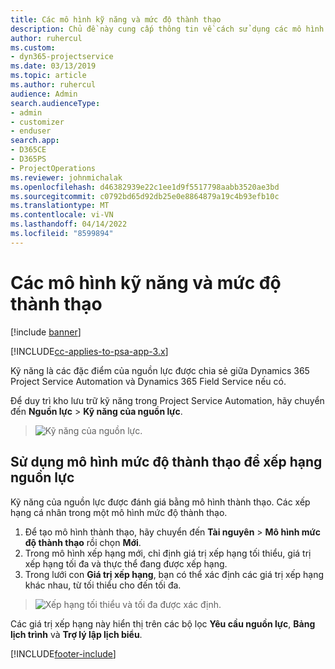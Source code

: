```yaml
---
title: Các mô hình kỹ năng và mức độ thành thạo
description: Chủ đề này cung cấp thông tin về cách sử dụng các mô hình kỹ năng và mức độ thành thạo.
author: ruhercul
ms.custom:
- dyn365-projectservice
ms.date: 03/13/2019
ms.topic: article
ms.author: ruhercul
audience: Admin
search.audienceType:
- admin
- customizer
- enduser
search.app:
- D365CE
- D365PS
- ProjectOperations
ms.reviewer: johnmichalak
ms.openlocfilehash: d46382939e22c1ee1d9f5517798aabb3520ae3bd
ms.sourcegitcommit: c0792bd65d92db25e0e8864879a19c4b93efb10c
ms.translationtype: MT
ms.contentlocale: vi-VN
ms.lasthandoff: 04/14/2022
ms.locfileid: "8599894"
---
```

# <a name="skills-and-proficiency-models"></a>Các mô hình kỹ năng và mức độ thành thạo

[!include [banner](../includes/psa-now-project-operations.md)]

[!INCLUDE[cc-applies-to-psa-app-3.x](../includes/cc-applies-to-psa-app-3x.md)]

Kỹ năng là các đặc điểm của nguồn lực được chia sẻ giữa Dynamics 365 Project Service Automation và Dynamics 365 Field Service nếu có. 

Để duy trì kho lưu trữ kỹ năng trong Project Service Automation, hãy chuyển đến **Nguồn lực** \> **Kỹ năng của nguồn lực**. 

> ![Kỹ năng của nguồn lực.](media/Resource-Management-image84.png)

## <a name="use-proficiency-models-to-rate-resources"></a>Sử dụng mô hình mức độ thành thạo để xếp hạng nguồn lực

Kỹ năng của nguồn lực được đánh giá bằng mô hình thành thạo. Các xếp hạng cá nhân trong một mô hình mức độ thành thạo. 

1. Để tạo mô hình thành thạo, hãy chuyển đến **Tài nguyên** \> **Mô hình mức độ thành thạo** rồi chọn **Mới**.
2. Trong mô hình xếp hạng mới, chỉ định giá trị xếp hạng tối thiểu, giá trị xếp hạng tối đa và thực thể đang được xếp hạng.
3. Trong lưới con **Giá trị xếp hạng**, bạn có thể xác định các giá trị xếp hạng khác nhau, từ tối thiểu cho đến tối đa.

> ![Xếp hạng tối thiểu và tối đa được xác định.](media/Resource-Management-image85.png)

Các giá trị xếp hạng này hiển thị trên các bộ lọc **Yêu cầu nguồn lực**, **Bảng lịch trình** và **Trợ lý lập lịch biểu**.


[!INCLUDE[footer-include](../includes/footer-banner.md)]
